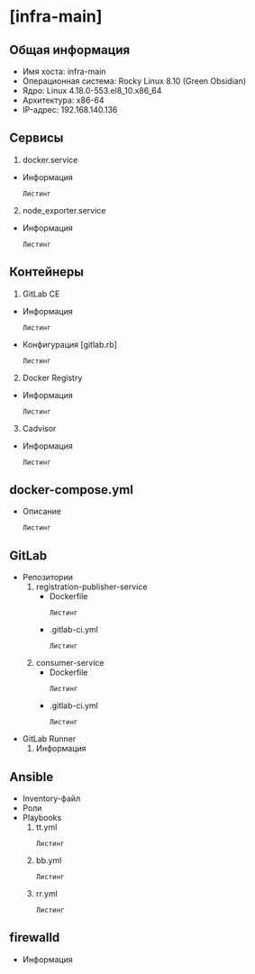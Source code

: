 # [infra-main]

## Общая информация
 - Имя хоста: infra-main 
 - Операционная система: Rocky Linux 8.10 (Green Obsidian)
 - Ядро: Linux 4.18.0-553.el8_10.x86_64   
 - Архитектура: x86-64
 - IP-адрес: 192.168.140.136

## Сервисы
  1. docker.service
  - Информация
    ```
    Листинг
    ```
  2. node_exporter.service
  - Информация
    ```
    Листинг
    ```

## Контейнеры
  1. GitLab CE
  - Информация
    ```
    Листинг
    ```
  - Конфигурация [gitlab.rb]
    ```
    Листинг
    ```
  2. Docker Registry
  - Информация
    ```
    Листинг
    ```
  3. Cadvisor
  - Информация
    ```
    Листинг
    ```

## docker-compose.yml
  - Описание
    ```
    Листинг
    ```

## GitLab
  - Репозитории
    1. registration-publisher-service
       - Dockerfile
         ```
         Листинг
         ```
       - .gitlab-ci.yml
         ```
         Листинг
         ```
    2. consumer-service
       - Dockerfile
         ```
         Листинг
         ```
       - .gitlab-ci.yml
         ```
         Листинг
         ```
  - GitLab Runner
    1. Информация

## Ansible
  - Inventory-файл
  - Роли
  - Playbooks
    1. tt.yml
       ```
       Листинг
       ```
    2. bb.yml
       ```
       Листинг
       ```
    3. rr.yml
       ```
       Листинг
       ```

## firewalld
  - Информация
